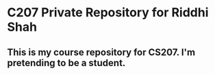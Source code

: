 
# C207 Private Repository for Riddhi Shah

## This is my course repository for CS207.  I'm pretending to be a student.


